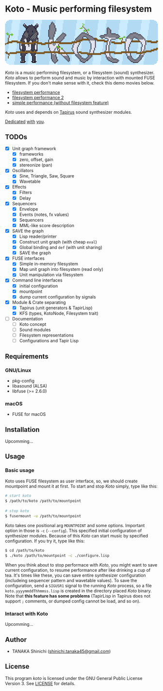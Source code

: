 # Koto - Music performing filesystem

![koto logo](koto-logo.gif)

*Koto* is a music performing filesystem, or a filesystem (sound) synthesizer. *Koto* allows to perform sound and music by interaction with mounted FUSE filesystem. If you don't make sense with it, check this demo movies below.

- [filesystem performance](https://www.youtube.com/watch?v=Rxh-msWrj6o)
- [filesystem performance 2](https://youtube.com/watch?v=dV0xoK5ARfI)
- [simple performance (without filesystem feature)](https://www.youtube.com/watch?v=W_rGWa86TZg)

*Koto* uses and depends on [Tapirus](https://github.com/t-sin/tapirus) sound synthesizer modules.

[Dedicated](https://twitter.com/tobuzoo7/status/999061314818359296) [with](https://twitter.com/tobuzoo7/status/1021623019465146368) [you](https://mobile.twitter.com/sin_clav/status/1069065073912496130).

## TODOs

- [x] Unit graph framework
    - [x] frameworks
    - [x] zero, offset, gain
    - [x] stereonize (pan)
- [x] Oscillators
    - [x] Sine, Triangle, Saw, Square
    - [x] Wavetable
- [x] Effects
    - [x] Filters
    - [x] Delay
- [x] Sequencers
    - [x] Envelope
    - [x] Events (notes, fx values)
    - [x] Sequencers
    - [x] MML-like score description
- [x] SAVE the graph
    - [x] Lisp reader/printer
    - [x] Construct unit graph (with cheap `eval`)
    - [x] Global binding and `def` (with unit sharing)
    - [x] SAVE the graph
- [x] FUSE interfaces
    - [x] Simple in-memory filesystem
    - [x] Map unit graph into filesystem (read only)
    - [x] Unit manipulation via filesystem
- [x] Command line interfaces
    - [x] initial configuration
    - [x] mountpoint
    - [x] dump current configuration by signals
- [x] Module & Crate separating
    - [x] Tapirus (unit generators & TapirLisp)
    - [x] KFS (types, KotoNode, Filesystem trait)
- [ ] Documentation
    - [ ] Koto concept
    - [ ] Sound modules
    - [ ] Filesystem representations
    - [ ] Configurations and Tapir Lisp

## Requirements

### GNU/Linux

- pkg-config
- libasound (ALSA)
- libfuse (>= 2.6.0)

### macOS

- FUSE for macOS

## Installation

Upcomming...

## Usage

### Basic usage

Koto uses FUSE filesystem as user interface, so, we should create mountpoint and mount it at first. To start and stop *Koto* simply, type like this:

```sh
# start koto
$ /path/to/koto /path/to/mountpoint

# stop koto
$ fusermount -u /path/to/mountpoint
```

Koto takes one positional arg `MOUNTPOINT` and some options. Important option in those is `-c` (`--config`). This specified initial configuration of synthesizer modules. Because of this *Koto* can start music by specified configuration. If you try it, type like this:

```sh
$ cd /path/to/koto
$ ./koto /path/to/mountpoint -c ./configure.lisp
```

When you think about to stop performace with *Koto*, you might want to save current configuration, to resume performance after like drinking a cup of tea. It's times like these, you can save entire synthesizer configuration (includeing sequencer pattern and wavetable values). To save the configuration, send a `SIGUSR1` signal to the running *Koto* process, so a file `koto.yyyymmddThhmmss.lisp` is created in the directory placed *Koto* binary. Note that **this feature has some problems** (TapirLisp in Tapirus does not support `;` comments, or dumped config cannot be load, and so on).

### Intaract with Koto

Upcomming...

## Author

- TANAKA Shinichi (<shinichi.tanaka45@gmail.com>)

## License

This program *koto* is licensed under the GNU General Public License Version 3. See [LICENSE](LICENSE) for details.
